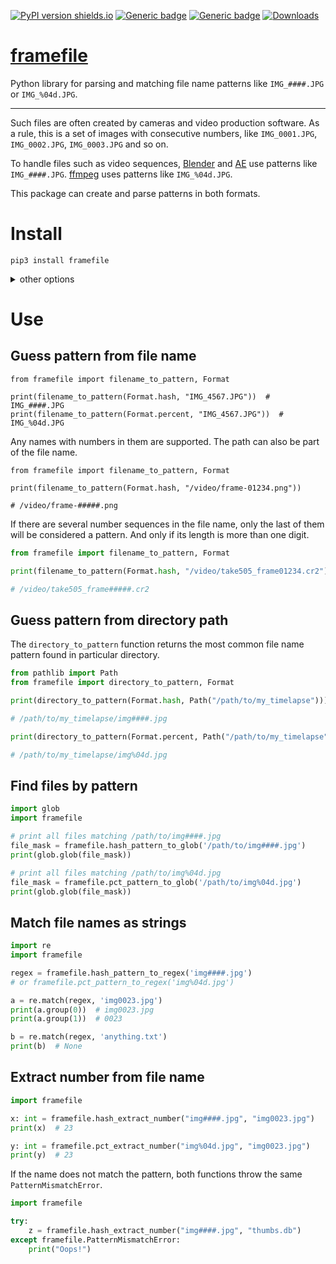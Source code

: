 [![PyPI version shields.io](https://img.shields.io/pypi/v/framefile.svg)](https://pypi.python.org/pypi/framefile/)
[![Generic badge](https://img.shields.io/badge/Python-3.7+-blue.svg)](#)
[![Generic badge](https://img.shields.io/badge/Tested_on-Windows%20|%20Linux-blue.svg)](#)
[![Downloads](https://pepy.tech/badge/framefile/month)](https://pepy.tech/project/framefile)

# [framefile](https://github.com/rtmigo/framefile_py#readme)

Python library for parsing and matching file name patterns like `IMG_####.JPG` or 
`IMG_%04d.JPG`.

---

Such files are often created by cameras and video production software.
As a rule, this is a set of images with consecutive numbers, 
like `IMG_0001.JPG`, `IMG_0002.JPG`, `IMG_0003.JPG` and so on.

To handle files such as video sequences, [Blender](https://www.blender.org/)
and [AE](https://www.adobe.com/products/aftereffects.html) use patterns like
`IMG_####.JPG`. [ffmpeg](https://www.ffmpeg.org/) uses patterns like
`IMG_%04d.JPG`.

This package can create and parse patterns in both formats.

# Install

```
pip3 install framefile
```

<details>
<summary>other options</summary>

#### Install pre-release from GitHub:
```
pip3 install git+https://github.com/rtmigo/framefile_py@staging#egg=framefile
```

</details>

# Use

## Guess pattern from file name

```python3
from framefile import filename_to_pattern, Format

print(filename_to_pattern(Format.hash, "IMG_4567.JPG"))  # IMG_####.JPG
print(filename_to_pattern(Format.percent, "IMG_4567.JPG"))  # IMG_%04d.JPG
```

Any names with numbers in them are supported. The path can also be part of 
the file name.

```python3
from framefile import filename_to_pattern, Format

print(filename_to_pattern(Format.hash, "/video/frame-01234.png"))

# /video/frame-#####.png
```

If there are several number sequences in the file name, only the last of them 
will be considered a pattern. And only if its length is more than one digit.

```python
from framefile import filename_to_pattern, Format

print(filename_to_pattern(Format.hash, "/video/take505_frame01234.cr2"))

# /video/take505_frame#####.cr2
```

## Guess pattern from directory path

The `directory_to_pattern` function returns the most common file name pattern 
found in particular directory.

```python
from pathlib import Path
from framefile import directory_to_pattern, Format

print(directory_to_pattern(Format.hash, Path("/path/to/my_timelapse")))

# /path/to/my_timelapse/img####.jpg

print(directory_to_pattern(Format.percent, Path("/path/to/my_timelapse")))

# /path/to/my_timelapse/img%04d.jpg
```



## Find files by pattern

```python
import glob
import framefile

# print all files matching /path/to/img####.jpg
file_mask = framefile.hash_pattern_to_glob('/path/to/img####.jpg')
print(glob.glob(file_mask))

# print all files matching /path/to/img%04d.jpg
file_mask = framefile.pct_pattern_to_glob('/path/to/img%04d.jpg')
print(glob.glob(file_mask))
```

## Match file names as strings

```python
import re
import framefile

regex = framefile.hash_pattern_to_regex('img####.jpg')
# or framefile.pct_pattern_to_regex('img%04d.jpg')

a = re.match(regex, 'img0023.jpg')
print(a.group(0))  # img0023.jpg
print(a.group(1))  # 0023

b = re.match(regex, 'anything.txt')
print(b)  # None
```

## Extract number from file name

```python
import framefile

x: int = framefile.hash_extract_number("img####.jpg", "img0023.jpg")
print(x)  # 23

y: int = framefile.pct_extract_number("img%04d.jpg", "img0023.jpg")
print(y)  # 23
```

If the name does not match the pattern, both functions throw the same `PatternMismatchError`.

```python
import framefile

try:
    z = framefile.hash_extract_number("img####.jpg", "thumbs.db")
except framefile.PatternMismatchError:
    print("Oops!")
```
